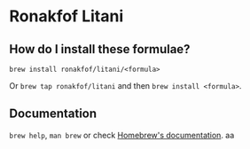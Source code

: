 # Ronakfof Litani

## How do I install these formulae?

`brew install ronakfof/litani/<formula>`

Or `brew tap ronakfof/litani` and then `brew install <formula>`.

## Documentation

`brew help`, `man brew` or check [Homebrew's documentation](https://docs.brew.sh).
aa